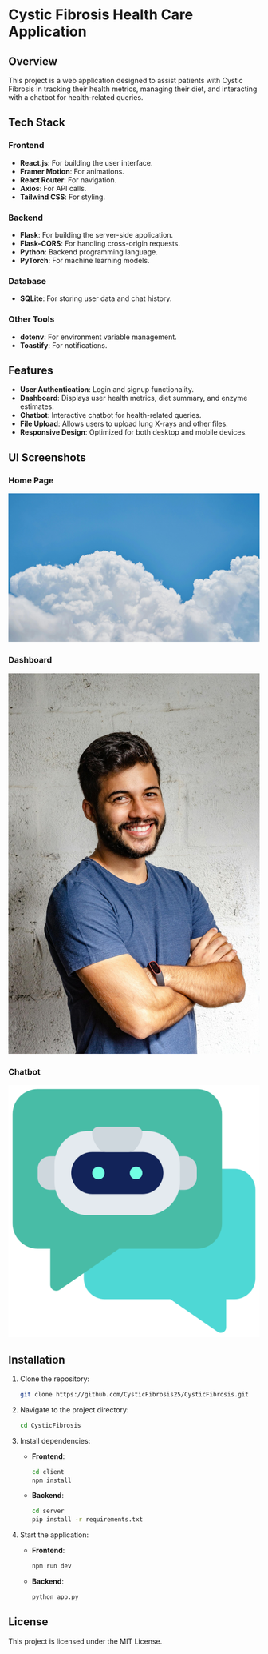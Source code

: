 # Cystic Fibrosis Health Care Application

## Overview

This project is a web application designed to assist patients with Cystic Fibrosis in tracking their health metrics, managing their diet, and interacting with a chatbot for health-related queries.

## Tech Stack

### Frontend

- **React.js**: For building the user interface.
- **Framer Motion**: For animations.
- **React Router**: For navigation.
- **Axios**: For API calls.
- **Tailwind CSS**: For styling.

### Backend

- **Flask**: For building the server-side application.
- **Flask-CORS**: For handling cross-origin requests.
- **Python**: Backend programming language.
- **PyTorch**: For machine learning models.

### Database

- **SQLite**: For storing user data and chat history.

### Other Tools

- **dotenv**: For environment variable management.
- **Toastify**: For notifications.

## Features

- **User Authentication**: Login and signup functionality.
- **Dashboard**: Displays user health metrics, diet summary, and enzyme estimates.
- **Chatbot**: Interactive chatbot for health-related queries.
- **File Upload**: Allows users to upload lung X-rays and other files.
- **Responsive Design**: Optimized for both desktop and mobile devices.

## UI Screenshots

### Home Page

![Home Page](client/public/home/heroimage.png)

### Dashboard

![Dashboard](client/public/dashboard/profile.jpeg)

### Chatbot

![Chatbot](client/public/home/chatbot.png)

## Installation

1. Clone the repository:

   ```bash
   git clone https://github.com/CysticFibrosis25/CysticFibrosis.git
   ```

2. Navigate to the project directory:

   ```bash
   cd CysticFibrosis
   ```

3. Install dependencies:

   - **Frontend**:

     ```bash
     cd client
     npm install
     ```

   - **Backend**:

     ```bash
     cd server
     pip install -r requirements.txt
     ```

4. Start the application:

   - **Frontend**:

     ```bash
     npm run dev
     ```

   - **Backend**:

     ```bash
     python app.py
     ```

## License

This project is licensed under the MIT License.

